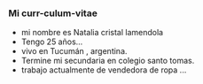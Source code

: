 
  ### Mi curr-culum-vitae
- mi nombre es Natalia cristal lamendola
- Tengo 25 años... 
- vivo en  Tucumán , argentina.
- Termine mi secundaria en colegio santo tomas.
- trabajo actualmente de vendedora de ropa ...


